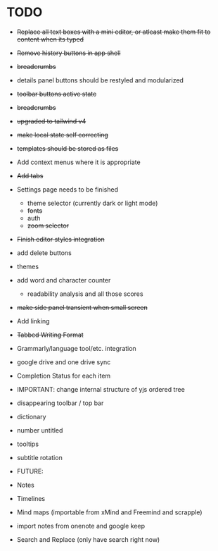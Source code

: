 # TODO

- ~~Replace all text boxes with a mini editor, or atleast make them fit to content when its typed~~
- ~~Remove history buttons in app shell~~
- ~~breadcrumbs~~
- details panel buttons should be restyled and modularized
- ~~toolbar buttons active state~~
- ~~breadcrumbs~~
- ~~upgraded to tailwind v4~~
- ~~make local state self correcting~~
- ~~templates should be stored as files~~
- Add context menus where it is appropriate
- ~~Add tabs~~
- Settings page needs to be finished
  - theme selector (currently dark or light mode)
  - ~~fonts~~
  - auth
  - ~~zoom selector~~
- ~~Finish editor styles integration~~
- add delete buttons
- themes
- add word and character counter
  - readability analysis and all those scores
- ~~make side panel transient when small screen~~
- Add linking
- ~~Tabbed Writing Format~~
- Grammarly/language tool/etc. integration
- google drive and one drive sync
- Completion Status for each item
- IMPORTANT: change internal structure of yjs ordered tree
- disappearing toolbar / top bar
- dictionary
- number untitled 
- tooltips
- subtitle rotation

- FUTURE:
- Notes
- Timelines
- Mind maps (importable from xMind and Freemind and scrapple)
- import notes from onenote and google keep
- Search and Replace (only have search right now)
